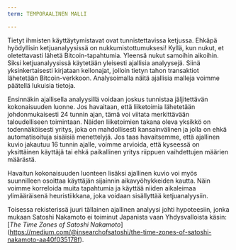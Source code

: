 ```yaml
---
term: TEMPORAALINEN MALLI

---
```

Tietyt ihmisten käyttäytymistavat ovat tunnistettavissa ketjussa. Ehkäpä hyödyllisin ketjuanalyysissä on nukkumistottumuksesi! Kyllä, kun nukut, et oletettavasti lähetä Bitcoin-tapahtumia. Yleensä nukut samoihin aikoihin. Siksi ketjuanalyysissä käytetään yleisesti ajallisia analyysejä. Siinä yksinkertaisesti kirjataan kellonajat, jolloin tietyn tahon transaktiot lähetetään Bitcoin-verkkoon. Analysoimalla näitä ajallisia malleja voimme päätellä lukuisia tietoja.

Ensinnäkin ajallisella analyysillä voidaan joskus tunnistaa jäljitettävän kokonaisuuden luonne. Jos havaitaan, että liiketoimia lähetetään johdonmukaisesti 24 tunnin ajan, tämä voi viitata merkittävään taloudelliseen toimintaan. Näiden liiketoimien takana oleva yksikkö on todennäköisesti yritys, joka on mahdollisesti kansainvälinen ja jolla on ehkä automatisoituja sisäisiä menettelyjä. Jos taas havaitsemme, että ajallinen kuvio jakautuu 16 tunnin ajalle, voimme arvioida, että kyseessä on yksittäinen käyttäjä tai ehkä paikallinen yritys riippuen vaihdettujen määrien määrästä.

Havaitun kokonaisuuden luonteen lisäksi ajallinen kuvio voi myös suunnilleen osoittaa käyttäjän sijainnin aikavyöhykkeiden kautta. Näin voimme korreloida muita tapahtumia ja käyttää niiden aikaleimaa ylimääräisenä heuristiikkana, joka voidaan sisällyttää ketjuanalyysiin.

Toisessa rekisterissä juuri tällainen ajallinen analyysi johti hypoteesiin, jonka mukaan Satoshi Nakamoto ei toiminut Japanista vaan Yhdysvalloista käsin: [_The Time Zones of Satoshi Nakamoto_] (https://medium.com/@insearchofsatoshi/the-time-zones-of-satoshi-nakamoto-aa40f035178f).